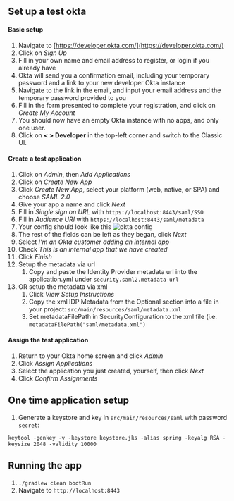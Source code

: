 ## Set up a test okta

#### Basic setup
1. Navigate to [https://developer.okta.com/](https://developer.okta.com/)
1. Click on *Sign Up*
1. Fill in your own name and email address to register, or login if you already have 
1. Okta will send you a confirmation email, including your temporary password and a link to your new developer Okta instance
1. Navigate to the link in the email, and input your email address and the temporary password provided to you
1. Fill in the form presented to complete your registration, and click on *Create My Account*
1. You should now have an empty Okta instance with no apps, and only one user.
1. Click on **< > Developer** in the top-left corner and switch to the Classic UI.

#### Create a test application
1. Click on *Admin*, then *Add Applications*
1. Click on *Create New App*
1. Click *Create New App*, select your platform (web, native, or SPA) and choose *SAML 2.0*
1. Give your app a name and click *Next*
1. Fill in *Single sign on URL* with `https://localhost:8443/saml/SSO`
1. Fill in *Audience URI* with `https://localhost:8443/saml/metadata`
1. Your config should look like this ![okta config](okta-config-page.png)
1. The rest of the fields can be left as they began, click *Next*
1. Select *I'm an Okta customer adding an internal app*
1. Check *This is an internal app that we have created*
1. Click *Finish*
1. Setup the metadata via url
    1. Copy and paste the Identity Provider metadata url into the application.yml under `security.saml2.metadata-url`
1. OR setup the metadata via xml
    1. Click *View Setup Instructions*
    1. Copy the xml IDP Metadata from the Optional section into a file in your project: `src/main/resources/saml/metadata.xml`
    1. Set metadataFilePath in SecurityConfiguration to the xml file (i.e. `metadataFilePath("saml/metadata.xml")`

#### Assign the test application
1. Return to your Okta home screen and click *Admin*
1. Click *Assign Applications*
1. Select the application you just created, yourself, then click *Next*
1. Click *Confirm Assignments*

## One time application setup

1. Generate a keystore and key in `src/main/resources/saml` with password `secret`:

`keytool -genkey -v -keystore keystore.jks -alias spring -keyalg RSA -keysize 2048 -validity 10000`

## Running the app

1. `./gradlew clean bootRun`
1. Navigate to `http://localhost:8443`
